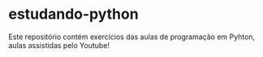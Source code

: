 # estudando-python
Este repositório contém exercícios das aulas de programação em Pyhton, aulas assistidas pelo Youtube!  
